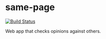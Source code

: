 # same-page

[![Build Status](https://travis-ci.org/alextwilson/same-page.svg?branch=master)](https://travis-ci.org/alextwilson/same-page)

Web app that checks opinions against others.

